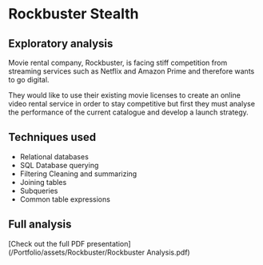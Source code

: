 # Rockbuster Stealth 
## Exploratory analysis

Movie rental company, Rockbuster, is facing stiff competition from streaming services such as Netflix and Amazon Prime and therefore wants to go digital.

They  would like to use their  existing movie licenses to create an online video rental service in order to stay competitive but first they must analyse the performance of the current catalogue and develop a launch strategy.

## Techniques used
- Relational databases
- SQL Database querying
- Filtering Cleaning and summarizing
- Joining tables
- Subqueries
- Common table expressions

## Full analysis
[Check out the full PDF presentation](/Portfolio/assets/Rockbuster/Rockbuster Analysis.pdf)

